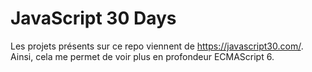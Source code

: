 # JavaScript 30 Days

Les projets présents sur ce repo viennent de https://javascript30.com/.
Ainsi, cela me permet de voir plus en profondeur ECMAScript 6.
